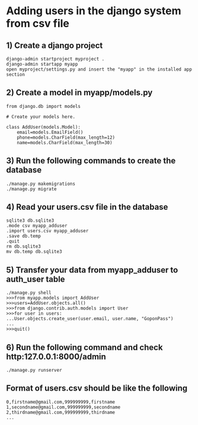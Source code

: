 # Adding users in the django system from csv file

## 1) Create a django project
    django-admin startproject myproject .
    django-admin startapp myapp
    open myproject/settings.py and insert the "myapp" in the installed app section

## 2) Create a model in myapp/models.py

    from django.db import models

    # Create your models here.

    class AddUser(models.Model):
        email=models.EmailField()
        phone=models.CharField(max_length=12)
        name=models.CharField(max_length=30)

## 3) Run the following commands to create the database

    ./manage.py makemigrations
    ./manage.py migrate

## 4) Read your users.csv file in the database

    sqlite3 db.sqlite3
    .mode csv myapp_adduser
    .import users.csv myapp_adduser
    .save db.temp
    .quit
    rm db.sqlite3
    mv db.temp db.sqlite3

## 5) Transfer your data from myapp_adduser to auth_user table

    ./manage.py shell
    >>>from myapp.models import AddUser
    >>>users=AddUser.objects.all()
    >>>from django.contrib.auth.models import User
    >>>for user in users:
    ...User.objects.create_user(user.email, user.name, "GoponPass")
    ...
    >>>quit()

## 6) Run the following command and check http:127.0.0.1:8000/admin
    ./manage.py runserver

## Format of users.csv should be like the following

    0,firstname@gmail.com,999999999,firstname
    1,secondname@gmail.com,999999999,secondname
    2,thirdname@gmail.com,999999999,thirdname
    ...
